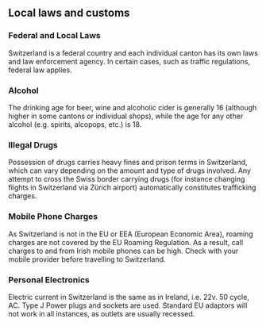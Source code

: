## Local laws and customs

### **Federal and Local Laws**

Switzerland is a federal country and each individual canton has its own laws and law enforcement agency. In certain cases, such as traffic regulations, federal law applies.

### **Alcohol**

The drinking age for beer, wine and alcoholic cider is generally 16 (although higher in some cantons or individual shops), while the age for any other alcohol (e.g. spirits, alcopops, etc.) is 18.

### **Illegal Drugs**

Possession of drugs carries heavy fines and prison terms in Switzerland, which can vary depending on the amount and type of drugs involved. Any attempt to cross the Swiss border carrying drugs (for instance changing flights in Switzerland via Zürich airport) automatically constitutes trafficking charges.

### **Mobile Phone Charges**

As Switzerland is not in the EU or EEA (European Economic Area), roaming charges are not covered by the EU Roaming Regulation. As a result, call charges to and from Irish mobile phones can be high. Check with your mobile provider before travelling to Switzerland.

### **Personal Electronics**

Electric current in Switzerland is the same as in Ireland, i.e. 22v. 50 cycle, AC. Type J Power plugs and sockets are used. Standard EU adaptors will not work in all instances, as outlets are usually recessed.
